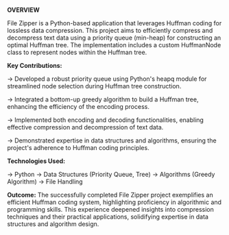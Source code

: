 **OVERVIEW**

File Zipper is a Python-based application that leverages Huffman coding for lossless data compression. This project aims to efficiently compress and decompress text data using a priority queue (min-heap) for constructing an optimal Huffman tree. The implementation includes a custom HuffmanNode class to represent nodes within the Huffman tree.

**Key Contributions:**

-> Developed a robust priority queue using Python's heapq module for streamlined node selection during Huffman tree construction.

-> Integrated a bottom-up greedy algorithm to build a Huffman tree, enhancing the efficiency of the encoding process.

-> Implemented both encoding and decoding functionalities, enabling effective compression and decompression of text data.

-> Demonstrated expertise in data structures and algorithms, ensuring the project's adherence to Huffman coding principles.

**Technologies Used:**

-> Python
-> Data Structures (Priority Queue, Tree)
-> Algorithms (Greedy Algorithm)
-> File Handling

**Outcome:**
The successfully completed File Zipper project exemplifies an efficient Huffman coding system, highlighting proficiency in algorithmic and programming skills. This experience deepened insights into compression techniques and their practical applications, solidifying expertise in data structures and algorithm design.

